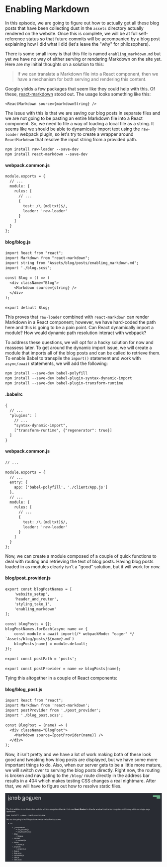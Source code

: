 # Enabling Markdown

In this episode, we are going to figure out how to actually get all these blog posts that have been collecting dust in the `assets` directory actually rendered on the website. Once this is complete, we will be at full self-reference status so that future commits will be accompanied by a blog post explaining how I did what I did (let's leave the "why" for philosophers).

There is some small irony is that this file is named `enabling_markdown.md` but yet we have no way of either serving or rendering Markdown on the site yet. Here are my initial thoughts on a solution to this:

> If we can translate a Markdown file into a React component, then we have a mechanism for both serving and rendering this content.

Google yields a few packages that seem like they could help with this. Of these, [react-markdown](https://rexxars.github.io/react-markdown/) stood out. The usage looks something like this:

```
<ReactMarkdown source={markdownString} />
```

The issue with this is that we are saving our blog posts in separate files and we are not going to be pasting an entire Markdown file into a React component. So, we need to file a way of loading a local file as a string. It seems like we should be able to dynamically import text using the `raw-loader` webpack plugin, so let's try to create a wrapper around `ReactMarkdown` that resolve the input string from a provided path.

```
npm install raw-loader --save-dev
npm install react-markdown --save-dev
```

#### webpack.common.js
```
module.exports = {
  // ...
  module: {
    rules: [
      // ...
      {
        test: /\.(md|txt)$/,
        loader: 'raw-loader'
      }
    ]
  }
};
```

#### blog/blog.js
```
import React from "react";
import Markdown from "react-markdown";
import string from "Assets/blog/posts/enabling_markdown.md";
import './blog.scss';

const Blog = () => (
  <div className="Blog">
    <Markdown source={string} />
  </div>
);

export default Blog;
```

This proves that `raw-loader` combined with `react-markdown` can render Markdown in a React component; however, we have hard-coded the path here and this is going to be a pain point. Can React dynamically import a module? How would dynamic path resolution interact with webpack? 

To address these questions, we will opt for a hacky solution for now and reassess later. To get around the dynamic import issue, we will create a module that imports all of the blog posts and can be called to retrieve them. To enable Babel to transpile the `import()` statement and work with `async/await` statements, we will add the following:

```
npm install --save-dev babel-polyfill
npm install --save-dev babel-plugin-syntax-dynamic-import
npm install --save-dev babel-plugin-transform-runtime
```

#### .babelrc
```
{
  // ...
  "plugins": [
    // ...
    "syntax-dynamic-import",
    ["transform-runtime", {"regenerator": true}]
  ]
}
```

#### webpack.common.js
```
// ...

module.exports = {
  // ...
  entry: {
    app: ['babel-polyfill', './client/App.js']
  },
  // ...
  module: {
    rules: [
      // ...
      {
        test: /\.(md|txt)$/,
        loader: 'raw-loader'
      }
    ]
  }
};

```

Now, we can create a module composed of a couple of quick functions to deal with routing and retrieving the text of blog posts. Having blog posts loaded in as modules clearly isn't a "good" solution, but it will work for now.

#### blog/post_provider.js
```
export const blogPostNames = [
    'website_setup',
    'header_and_router',
    'styling_take_1',
    'enabling_markdown'
];

const blogPosts = {};
blogPostNames.forEach(async name => {
    const module = await import(/* webpackMode: "eager" */ `Assets/blog/posts/${name}.md`)
    blogPosts[name] = module.default;
});

export const postPath = 'posts';

export const postProvider = name => blogPosts[name];
```

Tying this altogether in a couple of React components:

#### blog/blog_post.js
```
import React from "react";
import Markdown from 'react-markdown';
import postProvider from './post_provider';
import './blog_post.scss';

const BlogPost = (name) => (
  <div className="BlogPost">
    <Markdown source={postProvider(name)} />
  </div>
);
```

Now, it isn't pretty and we have a lot of work making both of these look good and tweaking how blog posts are displayed, but we have some more important things to do. Also, when our server gets to be a little more mature, we will switch over to serving the blog posts directly. Right now, the routing is broken and navigating to the `/blog/` route directly in the address bar results in a 404 which makes testing CSS changes a real nightmare. After that, we will have to figure out how to resolve static files.

![image](/assets/blog/images/enabling_markdown.png)